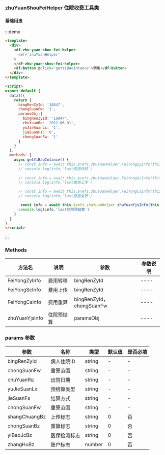 
### zhuYuanShouFeiHelper 住院收费工具类

#### 基础用法


:::demo

```html
<template>
  <div>
    <df-zhu-yuan-shou-fei-helper
      ref='zhuYuanHelper'
    >
    </df-zhu-yuan-shou-fei-helper>
    <df-button @click='getYiBaoIntance'>调用</df-button>
  </div>
</template>

<script>
export default {
  data(){
    return {
      bingRenZyId: '18847',
      chongSuanFw: '1',
      paramsObj:{
        bingRenZyId: '18847',
        chuYuanRq: '2022-06-01',
        yuJieSuanLx: '1',
        jieSuanFs: '0',
        chongSuanFw: '1'
      }
    }
  },
  methods: {
    async getYiBaoIntance() {
      // const info = await this.$refs.zhuYuanHelper.FeiYongZyInfo(this.bingRenZyId)
      // console.log(info,'last费用转移')
      
      // const info = await this.$refs.zhuYuanHelper.FeiYongScInfo(this.bingRenZyId)
      // console.log(info,'last费用上传')

      // const info = await this.$refs.zhuYuanHelper.FeiYongCsInfo(this.bingRenZyId,this.chongSuanFw)
      // console.log(info,'last费用重算')

       const info = await this.$refs.zhuYuanHelper.zhuYuanYjsInfo(this.paramsObj)
      console.log(info,'last住院预结算')
    }
  }
}
</script>
```
:::


### Methods

| 方法名 | 说明 | 参数 | 参数说明|
| ---- | ---- | ---- |----|
| FeiYongZyInfo | 费用转移 |bingRenZyId|----|
| FeiYongScInfo | 费用上传 |bingRenZyId|----|
| FeiYongCsInfo | 费用重算 |bingRenZyId，chongSuanFw|----|
| zhuYuanYjsInfo | 住院预结算 |paramsObj|----|




### params 参数

| 参数 | 名称 | 类型 | 默认值 | 是否必填 |
| ---- | ---- | ---- | ---- | ---- |
| bingRenZyId | 病人住院ID | string | - | - |
| chongSuanFw | 重算范围 | string | - | - |
| chuYuanRq | 出院日期 | string | - | - |
| yuJieSuanLx | 预结算类型 | string | - | - |
| jieSuanFs | 结算方式 | string | - | - |
| chongSuanFw | 重算范围 | string | - | - |
| shangChuangBz | 上传标志 | string | 0 | 否 |
| chongSuanBz | 重算标志 | string | 0 | 否 |
| yiBaoJcBz | 医保检测标志 | string | 0 | 否 |
| zhangHuBz | 账户标志 | number | 0 | 否 |
